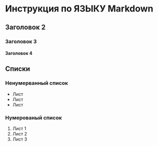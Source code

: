 # Инструкция по ЯЗЫКУ Markdown 

## Заголовок 2
### Заголовок 3
#### Заголовок 4

## Списки 
### Ненумерванный список
* Лист
* Лист
* Лист

### Нумерованый список
1. Лист 1   
2. Лист 2
3. Лист 3
